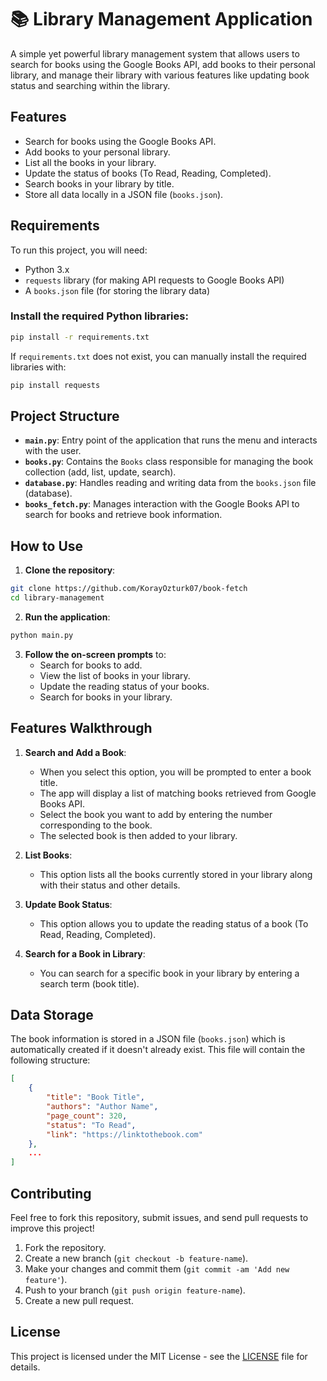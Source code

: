 
# 📚 Library Management Application

A simple yet powerful library management system that allows users to search for books using the Google Books API, add books to their personal library, and manage their library with various features like updating book status and searching within the library.

## Features

- Search for books using the Google Books API.
- Add books to your personal library.
- List all the books in your library.
- Update the status of books (To Read, Reading, Completed).
- Search books in your library by title.
- Store all data locally in a JSON file (`books.json`).

## Requirements

To run this project, you will need:

- Python 3.x
- `requests` library (for making API requests to Google Books API)
- A `books.json` file (for storing the library data)

### Install the required Python libraries:

```bash
pip install -r requirements.txt
```

If `requirements.txt` does not exist, you can manually install the required libraries with:

```bash
pip install requests
```

## Project Structure

- **`main.py`**: Entry point of the application that runs the menu and interacts with the user.
- **`books.py`**: Contains the `Books` class responsible for managing the book collection (add, list, update, search).
- **`database.py`**: Handles reading and writing data from the `books.json` file (database).
- **`books_fetch.py`**: Manages interaction with the Google Books API to search for books and retrieve book information.

## How to Use

1. **Clone the repository**:

```bash
git clone https://github.com/KorayOzturk07/book-fetch
cd library-management
```

2. **Run the application**:

```bash
python main.py
```

3. **Follow the on-screen prompts** to:
   - Search for books to add.
   - View the list of books in your library.
   - Update the reading status of your books.
   - Search for books in your library.

## Features Walkthrough

1. **Search and Add a Book**:
   - When you select this option, you will be prompted to enter a book title.
   - The app will display a list of matching books retrieved from Google Books API.
   - Select the book you want to add by entering the number corresponding to the book.
   - The selected book is then added to your library.

2. **List Books**:
   - This option lists all the books currently stored in your library along with their status and other details.

3. **Update Book Status**:
   - This option allows you to update the reading status of a book (To Read, Reading, Completed).

4. **Search for a Book in Library**:
   - You can search for a specific book in your library by entering a search term (book title).

## Data Storage

The book information is stored in a JSON file (`books.json`) which is automatically created if it doesn't already exist. This file will contain the following structure:

```json
[
    {
        "title": "Book Title",
        "authors": "Author Name",
        "page_count": 320,
        "status": "To Read",
        "link": "https://linktothebook.com"
    },
    ...
]
```

## Contributing

Feel free to fork this repository, submit issues, and send pull requests to improve this project!

1. Fork the repository.
2. Create a new branch (`git checkout -b feature-name`).
3. Make your changes and commit them (`git commit -am 'Add new feature'`).
4. Push to your branch (`git push origin feature-name`).
5. Create a new pull request.

## License

This project is licensed under the MIT License - see the [LICENSE](LICENSE) file for details.
